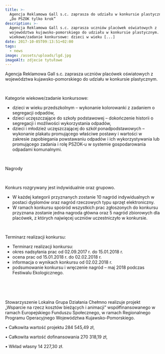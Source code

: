 ```yaml
---
title: >-
  Agencja Reklamowa Gall s.c. zaprasza do udziału w konkursie plastycznym pt.
  „Do PSZOK tylko krok”
description: >-
  Agencja Reklamowa Gall s.c. zaprasza uczniów placówek oświatowych z
  województwa kujawsko-pomorskiego do udziału w konkursie plastycznym. Kategorie
  wiekowe/zadanie konkursowe: dzieci w wieku [...]
date: 2017-10-05T09:13:51+02:00
tags:
  - news
image: /assets/uploads/lgd.jpg
imageAlt: zdjecie tytułowe
---
```

Agencja Reklamowa Gall s.c. zaprasza uczniów placówek oświatowych z województwa kujawsko-pomorskiego do udziału w konkursie plastycznym.

<br>

Kategorie wiekowe/zadanie konkursowe:

* dzieci w wieku przedszkolnym – wykonanie kolorowanki z zadaniem o segregacji odpadów,
* dzieci uczęszczające do szkoły podstawowej – dokończenie historii o segregacji i możliwości wykorzystania odpadów,
* dzieci i młodzież uczęszczającej do szkół ponadpodstawowych – wykonanie plakatu promującego właściwe postawy i wartości w zakresie zapobiegania powstawaniu odpadów i ich wykorzystywania lub promującego zadania i rolę PSZOK-u w systemie gospodarowania odpadami komunalnymi.

<br>

Nagrody

<br>

Konkurs rozgrywany jest indywidualnie oraz grupowo.

* W każdej kategorii przyznanych zostanie 10 nagród indywidualnych w postaci dyplomów oraz nagród rzeczowych typu sprzęt elektroniczny.
* W ramach konkursu spośród wszystkich prac zgłoszonych do konkursu przyznana zostanie jedna nagroda główna oraz 5 nagród zbiorowych dla placówek, z których najwięcej uczniów uczestniczyło w konkursie.

<br>

Terminarz  realizacji konkursu:

* Terminarz  realizacji konkursu:
* okres nadsyłania prac od 02.09.2017 r. do 15.01.2018 r.
* ocena prac od 15.01.2018 r. do 02.02.2018 r.
* informacja o wynikach konkursu od 02.02.2018 r.
* podsumowanie konkursu i wręczenie nagród – maj 2018 podczas Festiwalu Ekologicznego.

<br>

<br>

<br>

Stowarzyszenie Lokalna Grupa Działania Chełmno realizuje projekt „Wsparcie na rzecz kosztów bieżących i animacji” współfinansowanego w ramach Europejskiego Funduszu Społecznego, w ramach Regionalnego Programu Operacyjnego Województwa Kujawsko-Pomorskiego.



• Całkowita wartość projektu 284 545,49 zł,



• Całkowita wartość dofinansowania 270 318,19 zł,



• Wkład własny 14 227,30 zł.
